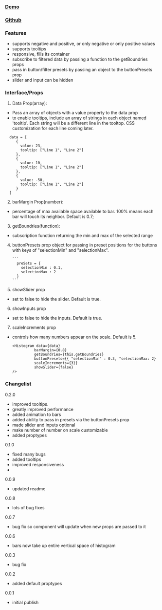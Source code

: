 ### [Demo](https://uipe0.csb.app/)

### [Github](https://github.com/nicholasengleman/React-Histogram-Slider)

### Features

-   supports negative and positive, or only negative or only positive values
-   supports tooltips
-   responsive, fills its container
-   subscribe to filtered data by passing a function to the getBoundries props
-   pass in button/filter presets by passing an object to the buttonPresets prop
-   slider and input can be hidden

### Interface/Props

1. Data Prop(array):

-   Pass an array of objects with a value property to the data prop
-   to enable tooltips, include an array of strings in each object named 'tooltip'. Each string will be a different line in the tooltop. CSS customization for each line coming later.

```
  data = [
     {
       value: 23,
       tooltip: ["Line 1", "Line 2"]
     },
     {
       value: 10,
       tooltip: ["Line 1", "Line 2"]
     },
     {
       value: -50,
       tooltip: ["Line 1", "Line 2"]
     }
  ]
```

2. barMargin Prop(number):

-   percentage of max available space available to bar. 100% means each bar will touch its neighbor. Default is 0.7;

3. getBoundries(function):

-   subscription function returning the min and max of the selected range

4.  buttonPresets prop object for passing in preset positions for the buttons with keys of "selectionMin" and "selectionMax".

        ```
          preSets = {
            selectionMin : 0.1,
            selectionMax : 2
          }
        ```

5) showSlider prop

-   set to false to hide the slider. Default is true.

6. showInputs prop

-   set to false to hide the inputs. Default is true.

7. scaleIncrements prop

-   controls how many numbers appear on the scale. Default is 5.

    ```
    <Histogram data={data}
              barMargin={0.8}
              getBoundries={this.getBoundries}
              buttonPresets={{ "selectionMin" : 0.3, "selectionMax: 2}
              scaleIncrements={3}}
              showSlider={false}
    />
    ```

### Changelist

0.2.0

-   improved tooltips.
-   greatly improved performance
-   added animation to bars
-   added ability to pass in presets via the buttonPresets prop
-   made slider and inputs optional
-   make number of number on scale customizable
-   added proptypes

0.1.0

-   fixed many bugs
-   added tooltips
-   improved responsiveness
-

0.0.9

-   updated readme

0.0.8

-   lots of bug fixes

0.0.7

-   bug fix so component will update when new props are passed to it

0.0.6

-   bars now take up entire vertical space of histogram

0.0.3

-   bug fix

0.0.2

-   added default proptypes

0.0.1

-   initial publish
